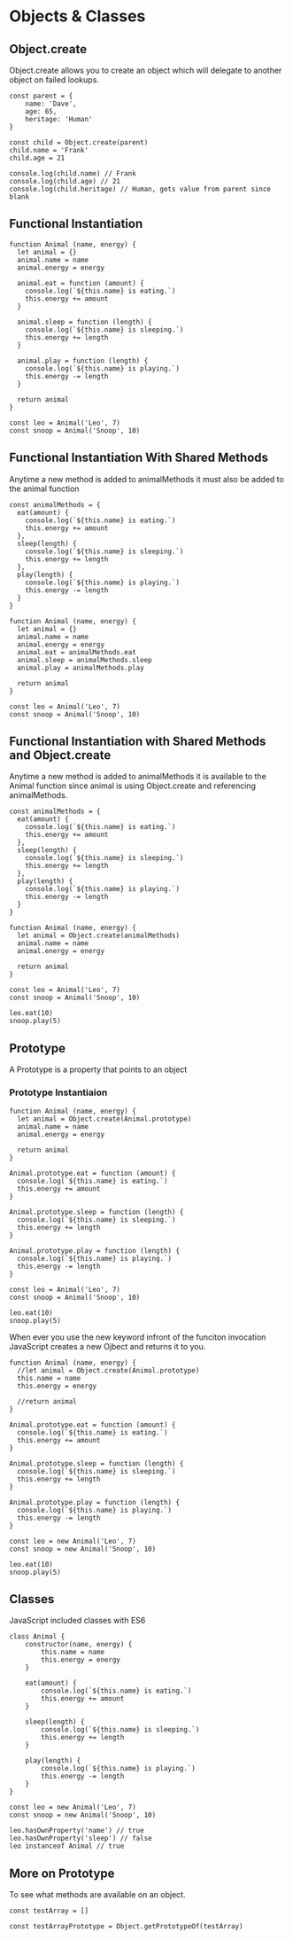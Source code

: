 # Objects & Classes

## Object.create
Object.create allows you to create an object which will delegate to another object on failed lookups.

```JS
const parent = {
	name: 'Dave',
	age: 65,
	heritage: 'Human'
}

const child = Object.create(parent)
child.name = 'Frank'
child.age = 21

console.log(child.name) // Frank
console.log(child.age) // 21
console.log(child.heritage) // Human, gets value from parent since blank
```

## Functional Instantiation
```JS
function Animal (name, energy) {
  let animal = {}
  animal.name = name
  animal.energy = energy

  animal.eat = function (amount) {
    console.log(`${this.name} is eating.`)
    this.energy += amount
  }

  animal.sleep = function (length) {
    console.log(`${this.name} is sleeping.`)
    this.energy += length
  }

  animal.play = function (length) {
    console.log(`${this.name} is playing.`)
    this.energy -= length
  }

  return animal
}

const leo = Animal('Leo', 7)
const snoop = Animal('Snoop', 10)
```

## Functional Instantiation With Shared Methods
Anytime a new method is added to animalMethods it must also be added to the animal function
```JS
const animalMethods = {
  eat(amount) {
    console.log(`${this.name} is eating.`)
    this.energy += amount
  },
  sleep(length) {
    console.log(`${this.name} is sleeping.`)
    this.energy += length
  },
  play(length) {
    console.log(`${this.name} is playing.`)
    this.energy -= length
  }
}

function Animal (name, energy) {
  let animal = {}
  animal.name = name
  animal.energy = energy
  animal.eat = animalMethods.eat
  animal.sleep = animalMethods.sleep
  animal.play = animalMethods.play

  return animal
}

const leo = Animal('Leo', 7)
const snoop = Animal('Snoop', 10)
```

## Functional Instantiation with Shared Methods and Object.create
Anytime a new method is added to animalMethods it is available to the Animal function since animal is using Object.create and referencing animalMethods.
```JS
const animalMethods = {
  eat(amount) {
    console.log(`${this.name} is eating.`)
    this.energy += amount
  },
  sleep(length) {
    console.log(`${this.name} is sleeping.`)
    this.energy += length
  },
  play(length) {
    console.log(`${this.name} is playing.`)
    this.energy -= length
  }
}

function Animal (name, energy) {
  let animal = Object.create(animalMethods)
  animal.name = name
  animal.energy = energy

  return animal
}

const leo = Animal('Leo', 7)
const snoop = Animal('Snoop', 10)

leo.eat(10)
snoop.play(5)
```


## Prototype
A Prototype is a property that points to an object

### Prototype Instantiaion

```JS
function Animal (name, energy) {
  let animal = Object.create(Animal.prototype)
  animal.name = name
  animal.energy = energy

  return animal
}

Animal.prototype.eat = function (amount) {
  console.log(`${this.name} is eating.`)
  this.energy += amount
}

Animal.prototype.sleep = function (length) {
  console.log(`${this.name} is sleeping.`)
  this.energy += length
}

Animal.prototype.play = function (length) {
  console.log(`${this.name} is playing.`)
  this.energy -= length
}

const leo = Animal('Leo', 7)
const snoop = Animal('Snoop', 10)

leo.eat(10)
snoop.play(5)
```

When ever you use the new keyword infront of the funciton invocation JavaScript creates a new Ojbect and returns it to you.

```JS
function Animal (name, energy) {
  //let animal = Object.create(Animal.prototype)
  this.name = name
  this.energy = energy

  //return animal
}

Animal.prototype.eat = function (amount) {
  console.log(`${this.name} is eating.`)
  this.energy += amount
}

Animal.prototype.sleep = function (length) {
  console.log(`${this.name} is sleeping.`)
  this.energy += length
}

Animal.prototype.play = function (length) {
  console.log(`${this.name} is playing.`)
  this.energy -= length
}

const leo = new Animal('Leo', 7)
const snoop = new Animal('Snoop', 10)

leo.eat(10)
snoop.play(5)
```

## Classes
JavaScript included classes with ES6


```JS
class Animal {
	constructor(name, energy) {
		this.name = name
		this.energy = energy
	}

	eat(amount) {
		console.log(`${this.name} is eating.`)
		this.energy += amount
	}

	sleep(length) {
		console.log(`${this.name} is sleeping.`)
		this.energy += length
	}

	play(length) {
		console.log(`${this.name} is playing.`)
		this.energy -= length
	}
}

const leo = new Animal('Leo', 7)
const snoop = new Animal('Snoop', 10)

leo.hasOwnProperty('name') // true
leo.hasOwnProperty('sleep') // false
leo instanceof Animal // true
```

## More on Prototype
To see what methods are available on an object.
```JS
const testArray = []

const testArrayPrototype = Object.getPrototypeOf(testArray)


```